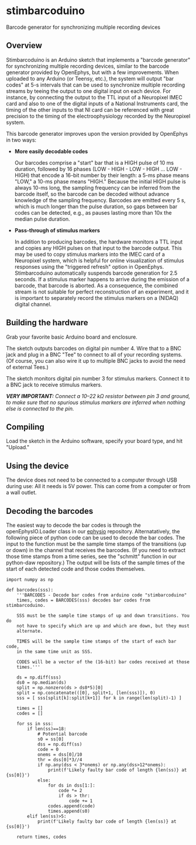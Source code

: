# stimbarcoduino
Barcode generator for synchronizing multiple recording devices

## Overview

Stimbarcoduino is an Arduino sketch that implements a "barcode generator" for synchronizing multiple recording devices, similar to the barcode generator provided by OpenEphys, but with a few improvements. When uploaded to any Arduino (or Teensy, etc.), the system will output "bar codes" at 5-s intervals that can be used to synchronize multiple recording streams by teeing the output to one digital input on each device. For instance, by connecting the output to the TTL input of a Neuropixel IMEC card and also to one of the digital inputs of a National Instruments card, the timing of the other inputs to that NI card can be referenced with great precision to the timing of the electroophysiology recorded by the Neuropixel system.

This barcode generator improves upon the version provided by OpenEphys in two ways:

* **More easily decodable codes**

  Our barcodes comprise a "start" bar that is a HIGH pulse of 10 ms duration, followed by 16 phases (LOW - HIGH - LOW - HIGH ... LOW - HIGH) that encode a 16-bit number by their length: a 5-ms phase means "LOW," a 10-ms phase means "HIGH." Because the initial HIGH pulse is always 10-ms long, the sampling frequency can be inferred from the barcode itself, so the barcode can be decoded without advance knowledge of the sampling frequency. Barcodes are emitted every 5 s, which is much longer than the pulse duration, so gaps between bar codes can be detected, e.g., as pauses lasting more than 10x the median pulse duration.

* **Pass-through of stimulus markers**

  In addition to producing barcodes, the hardware monitors a TTL input and copies any HIGH pulses on that input to the barcode output. This may be used to copy stimulus markers into the IMEC card of a Neuropixel system, which is helpful for online visualization of stimulus responses using the "triggered refresh" option in OpenEphys. Stimbarcoduino automatically suspends barcode generation for 2.5 seconds. If a stimulus marker happens to arrive during the emission of a barcode, that barcode is aborted. As a consequence, the combined stream is not suitable for perfect reconstruction of an experiment, and it is important to separately record the stimulus markers on a (NIDAQ) digital channel.

## Building the hardware

Grab your favorite basic Arduino board and enclosure.

The sketch outputs barcodes on digital pin number 4. Wire that to a BNC jack and plug in a BNC "Tee" to connect to all of your recording systems. (Of course, you can also wire it up to multiple BNC jacks to avoid the need of external Tees.)

The sketch monitors digital pin number 3 for stimulus markers. Connect it to a BNC jack to receive stimulus markers. 

***VERY IMPORTANT:*** *Connect a 10–22 kΩ resistor between pin 3 and ground, to make sure that no spurious stimulus markers are inferred when nothing else is connected to the pin.* 

## Compiling

Load the sketch in the Arduino software, specify your board type, and hit "Upload."

## Using the device

The device does not need to be connected to a computer through USB during use: All it needs is 5V power. This can come from a computer or from a wall outlet.

## Decoding the barcodes

The easiest way to decode the bar codes is through the openEphysIO.Loader class in our [ephysio](https://github.com/citneuro/ephysio) repository. Alternatatively, the following piece of python code can be used to decode the bar codes. The input to the function must be the sample time stamps of the transitions (up or down) in the channel that receives the barcodes. (If you need to extract those time stamps from a time series, see the "schmitt" function in our python-daw repository.) The output will be lists of the sample times of the start of each detected code and those codes themselves. 

    import numpy as np

    def barcodes(sss):
        '''BARCODES - Decode bar codes from arduino code "stimbarcoduino"
        times, codes = BARCODES(sss) decodes bar codes from stimbarcoduino. 
        
        SSS must be the sample time stamps of up and down transitions. You do
        not have to specify which are up and which are down, but they must 
        alternate.
        
        TIMES will be the sample time stamps of the start of each bar code,
        in the same time unit as SSS.
        
        CODES will be a vector of the (16-bit) bar codes received at those 
        times.'''
        
        ds = np.diff(sss)
        ds0 = np.median(ds)
        split = np.nonzero(ds > ds0*5)[0]
        split = np.concatenate(([0], split+1, [len(sss)]), 0)
        sss = [ sss[split[k]:split[k+1]] for k in range(len(split)-1) ]
        
        times = []
        codes = []
        
        for ss in sss:
            if len(ss)==18:
                # Potential barcode
                s0 = ss[0]
                dss = np.diff(ss)
                code = 0
                onems = dss[0]/10
                thr = dss[0]*3//4
                if np.any(dss < 3*onems) or np.any(dss>12*onems):
                    print(f'Likely faulty bar code of length {len(ss)} at {ss[0]}')
                else:
                    for ds in dss[1:]:
                        code *= 2
                        if ds > thr:
                            code += 1
                    codes.append(code)
                    times.append(s0)
            elif len(ss)>5:
                print(f'Likely faulty bar code of length {len(ss)} at {ss[0]}')
        
        return times, codes
    

